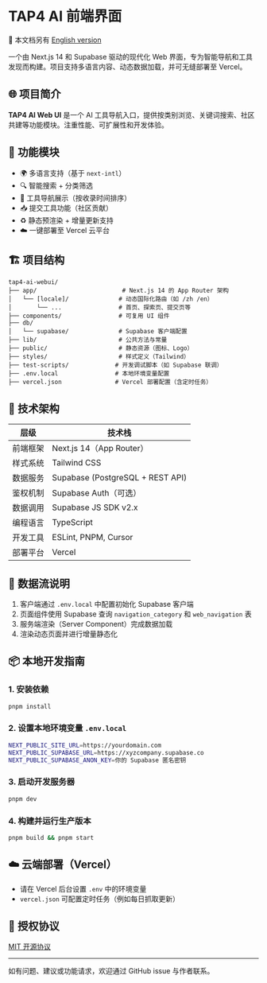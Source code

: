 # TAP4 AI 前端界面

📖 本文档另有 [English version](./README.md)

一个由 Next.js 14 和 Supabase 驱动的现代化 Web 界面，专为智能导航和工具发现而构建。项目支持多语言内容、动态数据加载，并可无缝部署至 Vercel。

## 🌐 项目简介

**TAP4 AI Web UI** 是一个 AI 工具导航入口，提供按类别浏览、关键词搜索、社区共建等功能模块。注重性能、可扩展性和开发体验。

## 🧩 功能模块

- 🌍 多语言支持（基于 `next-intl`）
- 🔍 智能搜索 + 分类筛选
- 🧭 工具导航展示（按收录时间排序）
- 📥 提交工具功能（社区贡献）
- ♻️ 静态预渲染 + 增量更新支持
- ☁️ 一键部署至 Vercel 云平台

## 🏗️ 项目结构

```
tap4-ai-webui/
├── app/                        # Next.js 14 的 App Router 架构
│   └── [locale]/              # 动态国际化路由（如 /zh /en）
│       └── ...                # 首页、探索页、提交页等
├── components/                # 可复用 UI 组件
├── db/
│   └── supabase/              # Supabase 客户端配置
├── lib/                       # 公共方法与常量
├── public/                    # 静态资源（图标、Logo）
├── styles/                    # 样式定义（Tailwind）
├── test-scripts/             # 开发调试脚本（如 Supabase 联调）
├── .env.local                # 本地环境变量配置
├── vercel.json               # Vercel 部署配置（含定时任务）
```

## 🔧 技术架构

| 层级         | 技术栈                     |
|--------------|----------------------------|
| 前端框架     | Next.js 14（App Router）   |
| 样式系统     | Tailwind CSS               |
| 数据服务     | Supabase (PostgreSQL + REST API) |
| 鉴权机制     | Supabase Auth（可选）       |
| 数据调用     | Supabase JS SDK v2.x       |
| 编程语言     | TypeScript                 |
| 开发工具     | ESLint, PNPM, Cursor       |
| 部署平台     | Vercel                     |

## 🔄 数据流说明

1. 客户端通过 `.env.local` 中配置初始化 Supabase 客户端
2. 页面组件使用 Supabase 查询 `navigation_category` 和 `web_navigation` 表
3. 服务端渲染（Server Component）完成数据加载
4. 渲染动态页面并进行增量静态化

## 📦 本地开发指南

### 1. 安装依赖
```bash
pnpm install
```

### 2. 设置本地环境变量 `.env.local`
```bash
NEXT_PUBLIC_SITE_URL=https://yourdomain.com
NEXT_PUBLIC_SUPABASE_URL=https://xyzcompany.supabase.co
NEXT_PUBLIC_SUPABASE_ANON_KEY=你的 Supabase 匿名密钥
```

### 3. 启动开发服务器
```bash
pnpm dev
```

### 4. 构建并运行生产版本
```bash
pnpm build && pnpm start
```

## ☁️ 云端部署（Vercel）
- 请在 Vercel 后台设置 `.env` 中的环境变量
- `vercel.json` 可配置定时任务（例如每日抓取更新）

## 🔐 授权协议

[MIT 开源协议](LICENSE)

---

如有问题、建议或功能请求，欢迎通过 GitHub issue 与作者联系。

